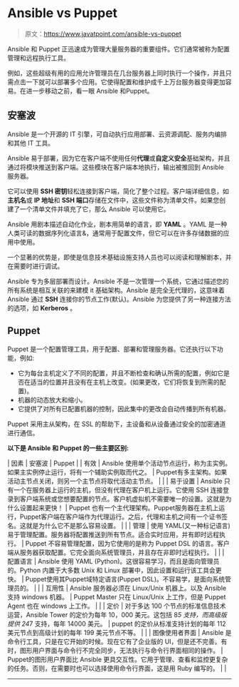 # Ansible vs Puppet

> 原文：<https://www.javatpoint.com/ansible-vs-puppet>

Ansible 和 Puppet 正迅速成为管理大量服务器的重要组件。它们通常被称为配置管理和远程执行工具。

例如，这些超级有用的应用允许管理员在几台服务器上同时执行一个操作，并且只需点击一下就可以部署多个应用。它使得配置和维护成千上万台服务器变得更加容易。在进一步移动之前，看一眼 Ansible 和Puppet。

## 安塞波

Ansible 是一个开源的 IT 引擎，可自动执行应用部署、云资源调配、服务内编排和其他 IT 工具。

Ansible 易于部署，因为它在客户端不使用任何**代理**或**自定义安全**基础架构，并且通过将模块推送到客户端。这些模块在客户端本地执行，输出被推回到 Ansible 服务器。

它可以使用 **SSH 密钥**轻松连接到客户端，简化了整个过程。客户端详细信息，如**主机名**或 **IP 地址**和 **SSH 端口**存储在文件中，这些文件称为清单文件。如果您创建了一个清单文件并填充了它，那么 Ansible 可以使用它。

Ansible 用剧本描述自动化作业，剧本用简单的语言，即 **YAML** 。YAML 是一种人类可读的数据序列化语言&，通常用于配置文件，但它可以在许多存储数据的应用中使用。

一个显著的优势是，即使是信息技术基础设施支持人员也可以阅读和理解剧本，并在需要时进行调试。

Ansible 专为多层部署而设计。Ansible 不是一次管理一个系统，它通过描述您的所有系统是相互关联的来建模 it 基础架构。Ansible 是完全无代理的，这意味着 Ansible 通过 **SSH** 连接你的节点工作(默认)。Ansible 为您提供了另一种连接方法的选项，如 **Kerberos** 。

## Puppet

Puppet 是一个配置管理工具，用于配置、部署和管理服务器。它还执行以下功能，例如:

*   它为每台主机定义了不同的配置，并且不断检查和确认所需的配置，例如它是否在适当的位置并且没有在主机上改变。(如果更改，它们将恢复到所需的配置)。
*   机器的动态放大和缩小。
*   它提供了对所有已配置机器的控制，因此集中的更改会自动传播到所有机器。

Puppet 采用主从架构，在 SSL 的帮助下，主设备和从设备通过安全的加密通道进行通信。

**以下是 Ansible 和 Puppet 的一些主要区别:**

| 因素 | 安塞波 | Puppet |
| 有效 | Ansible 使用单个活动节点运行，称为主实例。如果主实例停止运行，将有一个辅助实例取而代之。 | Puppet有多主架构。如果活动主节点关闭，则另一个主节点将取代活动主节点。 |  |
| 易于设置 | Ansible 只有一个在服务器上运行的主机，但没有代理在客户机上运行。它使用 SSH 连接登录到客户端系统或您想要配置的节点。客户机虚拟机不需要唯一的设置。这就是为什么设置起来更快！ | Puppet 也有一个主代理架构。Puppet服务器在主机上运行，Puppet客户端在客户端作为代理运行。之后，代理和主机之间有一个证书签名。这就是为什么它不是那么容易设置。 |  |
| 管理 | 使用 YAML(又一种标记语言)易于管理配置。服务器将配置推送到所有节点。适合实时应用，并有即时远程执行。 | Puppet 不容易管理配置，因为它使用的是称为 Puppet DSL 的语言。客户端从服务器获取配置。它完全面向系统管理员，并且存在非即时远程执行。 |  |
| 配置语言 | Ansible 使用 YAML (Python)。这很容易学习，而且是面向管理员的。Python 内置于大多数 Unix 和 Linux 部署中，因此设置和运行该工具会更快。 | Puppet使用其Puppet域特定语言(Puppet DSL)。不容易学，是面向系统管理员的。 |  |
| 互用性 | Ansible 服务器必须在 Linux/Unix 机器上。以及 Ansible 支持 windows 机器。 | Puppet Master 只在 Linux/Unix 上工作，但是 Puppet Agent 也在 windows 上工作。 |  |
| 定价 | 对于多达 100 个节点的标准信息技术运营，Ansible Tower 的定价为每年 10，000 美元。这包括 8*5 支持，而高级版提供 24*7 支持，每年 14000 美元。 | puppet 的定价从标准支持计划的每年 112 美元节点到高级计划的每年 199 美元节点不等。 |  |
| 图像使用者界面 | Ansible 是命令行工具，只是在它开始的时候。现在它有了企业版的 UI，但是还不完善。有时，图形用户界面与命令行不完全同步，无法执行与命令行界面相同的操作。 | Puppet的图形用户界面比 Ansible 更具交互性。它用于管理、查看和监控更复杂的任务。否则，在需要时也可以选择使用命令行界面，这是用 Ruby 编写的。 |  |

* * *